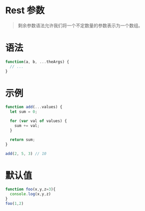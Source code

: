 # Rest 参数

> 剩余参数语法允许我们将一个不定数量的参数表示为一个数组。

# 语法
```javascript
function(a, b, ...theArgs) {
  // ...
}
```

# 示例
```javascript
function add(...values) {
  let sum = 0;

  for (var val of values) {
    sum += val;
  }

  return sum;
}

add(2, 5, 3) // 10
```

# 默认值

```javascript
function foo(x,y,z=3){
  console.log(x,y,z)
}
foo(1,2)
```
